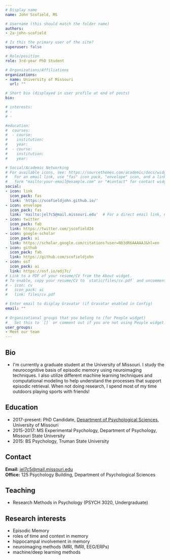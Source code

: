 ```yaml
---
# Display name
name: John Scofield, MS

# Username (this should match the folder name)
authors:
- 2a-john-scofield

# Is this the primary user of the site?
superuser: false

# Role/position
role: 3rd-year PhD Student

# Organizations/Affiliations
organizations:
- name: University of Missouri
  url: ""

# Short bio (displayed in user profile at end of posts)
bio: 

# interests:
# - 
# - 

#education:
#  courses:
#  - course: 
#    institution: 
#    year: 
#  - course: 
#    institution: 
#    year: 

# Social/Academic Networking
# For available icons, see: https://sourcethemes.com/academic/docs/widgets/#icons
#   For an email link, use "fas" icon pack, "envelope" icon, and a link in the
#   form "mailto:your-email@example.com" or "#contact" for contact widget.
social:
- icon: link
  icon_pack: fas
  link: 'https://scofieldjohn.github.io/'
- icon: envelope
  icon_pack: fas
  link: 'mailto:jel7c5@mail.missouri.edu'  # For a direct email link, use "mailto:test@example.org".
- icon: twitter
  icon_pack: fab
  link: https://twitter.com/jscofield24
- icon: google-scholar
  icon_pack: ai
  link: https://scholar.google.com/citations?user=Nb3dR6AAAAAJ&hl=en
- icon: github
  icon_pack: fab
  link: https://github.com/scofieldjohn
- icon: osf
  icon_pack: ai
  link: https://osf.io/edj7c/
# Link to a PDF of your resume/CV from the About widget.
# To enable, copy your resume/CV to `static/files/cv.pdf` and uncomment the lines below.  
# - icon: cv
#   icon_pack: ai
#   link: files/cv.pdf

# Enter email to display Gravatar (if Gravatar enabled in Config)
email: ""
  
# Organizational groups that you belong to (for People widget)
#   Set this to `[]` or comment out if you are not using People widget.  
user_groups:
- Meet our team
---
```


## Bio
- I'm currently a graduate student at the University of Missouri. I study the neurocognitive basis of episodic memory using neuroimaging techniques. I also utilize different machine learning techniques and computational modeling to help understand the processes that support episodic retrieval. When not doing research, I spend most of my time outdoors playing sports with friends! 

## Education
- 2017-present: PhD Candidate, [Department of Psychological Sciences](https://psychology.missouri.edu), University of Missouri
- 2015-2017: MS Experimental Psychology, Department of Psychology, Missouri State University
- 2015: BS Psychology, Truman State University


## Contact 
**Email:** <jel7c5@mail.missouri.edu>   
**Office:** 125 Psychology Building, Department of Psychological Sciences

## Teaching 
- Research Methods in Psychology (PSYCH 3020, Undergraduate)

## Research interests 
- Episodic Memory
- roles of time and context in memory
- hippocampal involvement in memory
- neuroimaging methods (MRI, fMRI, EEG/ERPs)
- machine/deep learning methods



